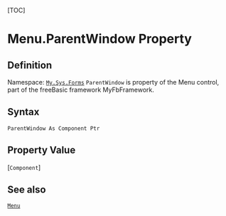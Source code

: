 [TOC]
# Menu.ParentWindow Property

## Definition
Namespace: [`My.Sys.Forms`](My.Sys.Forms.md)
`ParentWindow` is property of the Menu control, part of the freeBasic framework MyFbFramework.
## Syntax
```freeBasic
ParentWindow As Component Ptr
```
## Property Value
[`Component`]
## See also
[`Menu`](Menu.md)
